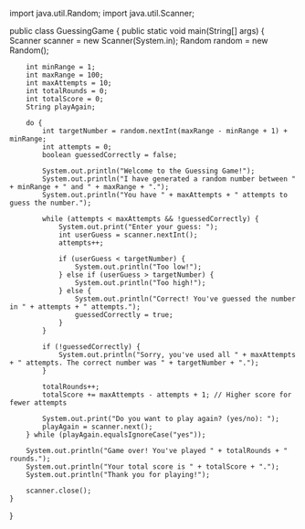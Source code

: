 import java.util.Random;
import java.util.Scanner;

public class GuessingGame {
    public static void main(String[] args) {
        Scanner scanner = new Scanner(System.in);
        Random random = new Random();
        
        int minRange = 1;
        int maxRange = 100;
        int maxAttempts = 10;
        int totalRounds = 0;
        int totalScore = 0;
        String playAgain;

        do {
            int targetNumber = random.nextInt(maxRange - minRange + 1) + minRange;
            int attempts = 0;
            boolean guessedCorrectly = false;

            System.out.println("Welcome to the Guessing Game!");
            System.out.println("I have generated a random number between " + minRange + " and " + maxRange + ".");
            System.out.println("You have " + maxAttempts + " attempts to guess the number.");

            while (attempts < maxAttempts && !guessedCorrectly) {
                System.out.print("Enter your guess: ");
                int userGuess = scanner.nextInt();
                attempts++;

                if (userGuess < targetNumber) {
                    System.out.println("Too low!");
                } else if (userGuess > targetNumber) {
                    System.out.println("Too high!");
                } else {
                    System.out.println("Correct! You've guessed the number in " + attempts + " attempts.");
                    guessedCorrectly = true;
                }
            }

            if (!guessedCorrectly) {
                System.out.println("Sorry, you've used all " + maxAttempts + " attempts. The correct number was " + targetNumber + ".");
            }

            totalRounds++;
            totalScore += maxAttempts - attempts + 1; // Higher score for fewer attempts

            System.out.print("Do you want to play again? (yes/no): ");
            playAgain = scanner.next();
        } while (playAgain.equalsIgnoreCase("yes"));

        System.out.println("Game over! You've played " + totalRounds + " rounds.");
        System.out.println("Your total score is " + totalScore + ".");
        System.out.println("Thank you for playing!");

        scanner.close();
    }
}
